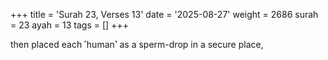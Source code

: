 +++
title = 'Surah 23, Verses 13'
date = '2025-08-27'
weight = 2686
surah = 23
ayah = 13
tags = []
+++

then placed each ˹human˺ as a sperm-drop in a secure place,